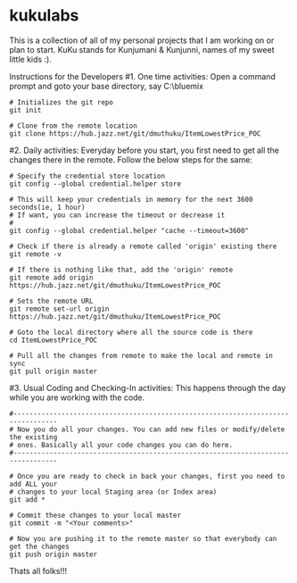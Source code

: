 kukulabs
========

This is a collection of all of my personal projects that I am working on or plan to start. KuKu stands for Kunjumani &amp; Kunjunni, names of my sweet little kids :).

Instructions for the Developers
#1. One time activities:
    Open a command prompt and goto your base directory, say C:\bluemix

    # Initializes the git repo
    git init

    # Clone from the remote location
    git clone https://hub.jazz.net/git/dmuthuku/ItemLowestPrice_POC
    

#2. Daily activities:
Everyday before you start, you first need to get all the changes there in the remote. Follow the below steps for the same:

    # Specify the credential store location
    git config --global credential.helper store

    # This will keep your credentials in memory for the next 3600 seconds(ie, 1 hour)
    # If want, you can increase the timeout or decrease it
    #
    git config --global credential.helper "cache --timeout=3600"

    # Check if there is already a remote called 'origin' existing there
    git remote -v

    # If there is nothing like that, add the 'origin' remote
    git remote add origin https://hub.jazz.net/git/dmuthuku/ItemLowestPrice_POC

    # Sets the remote URL
    git remote set-url origin https://hub.jazz.net/git/dmuthuku/ItemLowestPrice_POC

    # Goto the local directory where all the source code is there
    cd ItemLowestPrice_POC

    # Pull all the changes from remote to make the local and remote in sync
    git pull origin master
    
#3. Usual Coding and Checking-In activities:
This happens through the day while you are working with the code.

    #---------------------------------------------------------------------------------
    # Now you do all your changes. You can add new files or modify/delete the existing 
    # ones. Basically all your code changes you can do here.
    #---------------------------------------------------------------------------------

    # Once you are ready to check in back your changes, first you need to add ALL your 
    # changes to your local Staging area (or Index area)
    git add *

    # Commit these changes to your local master
    git commit -m "<Your comments>"

    # Now you are pushing it to the remote master so that everybody can get the changes
    git push origin master


Thats all folks!!!

